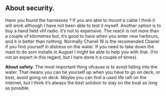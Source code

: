 ## About security.
Have you found the harnesses ?
If you are able to mount a cable I think it will work although I have not been able to test it myself. Another option is to buy a hand held vhf radio. It’s not to expensive. The reach is not more than a couple of kilometres but, it’s good to have when you enter new harbours, and it is better than nothing.
Normally Chanel 16 is the recomended Chanel if you find yourself in distress on the water.
If you need to take down the mast to do som installs in August I might be able to help you with that. (I’m not an expert in this regard, but I hare done it  a couple of times).

**About safety.** The most important thing ofcause is to avoid falling into the water. That means you can tie yourself up when you have to go on deck, or best, avoid going on deck.
Maybe you can find a used life raft on the internet, but I think it’s always the best solution to stay on the boat as long as possible.
